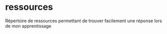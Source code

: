 # ressources
Répertoire de ressources permettant de trouver facilement une réponse lors de mon apprentissage
